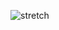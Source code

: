 ![stretch](https://github.com/nitishabharathi/Digital-Image-Processing/blob/master/Histogram%20Stretch/histogram%20stretching.png?raw=true)
